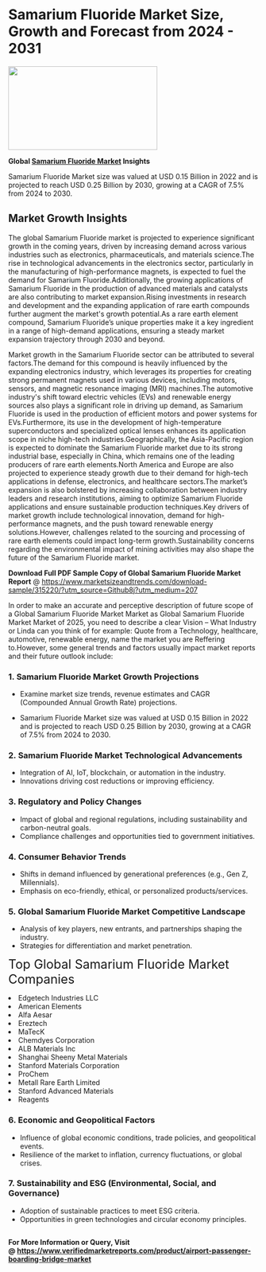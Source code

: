 <H1>Samarium Fluoride Market Size, Growth and Forecast from 2024 - 2031</H1><img class="aligncenter size-medium wp-image-584254" src="https://thirdeyenews.in/wp-content/uploads/2024/09/Global-Market-Research-300x168.jpeg" alt="" width="300" height="168" /><p><strong>Global&nbsp;<a href="https://www.marketsizeandtrends.com/download-sample/315220/?utm_source=Github8j?utm_medium=207">Samarium Fluoride Market</a> Insights</strong></p><p>Samarium Fluoride Market size was valued at USD 0.15 Billion in 2022 and is projected to reach USD 0.25 Billion by 2030, growing at a CAGR of 7.5% from 2024 to 2030.</p><p><h2>Market Growth Insights</h2> <p>The global Samarium Fluoride market is projected to experience significant growth in the coming years, driven by increasing demand across various industries such as electronics, pharmaceuticals, and materials science.The rise in technological advancements in the electronics sector, particularly in the manufacturing of high-performance magnets, is expected to fuel the demand for Samarium Fluoride.Additionally, the growing applications of Samarium Fluoride in the production of advanced materials and catalysts are also contributing to market expansion.Rising investments in research and development and the expanding application of rare earth compounds further augment the market's growth potential.As a rare earth element compound, Samarium Fluoride’s unique properties make it a key ingredient in a range of high-demand applications, ensuring a steady market expansion trajectory through 2030 and beyond.</p> <p>Market growth in the Samarium Fluoride sector can be attributed to several factors.The demand for this compound is heavily influenced by the expanding electronics industry, which leverages its properties for creating strong permanent magnets used in various devices, including motors, sensors, and magnetic resonance imaging (MRI) machines.The automotive industry's shift toward electric vehicles (EVs) and renewable energy sources also plays a significant role in driving up demand, as Samarium Fluoride is used in the production of efficient motors and power systems for EVs.Furthermore, its use in the development of high-temperature superconductors and specialized optical lenses enhances its application scope in niche high-tech industries.Geographically, the Asia-Pacific region is expected to dominate the Samarium Fluoride market due to its strong industrial base, especially in China, which remains one of the leading producers of rare earth elements.North America and Europe are also projected to experience steady growth due to their demand for high-tech applications in defense, electronics, and healthcare sectors.The market’s expansion is also bolstered by increasing collaboration between industry leaders and research institutions, aiming to optimize Samarium Fluoride applications and ensure sustainable production techniques.Key drivers of market growth include technological innovation, demand for high-performance magnets, and the push toward renewable energy solutions.However, challenges related to the sourcing and processing of rare earth elements could impact long-term growth.Sustainability concerns regarding the environmental impact of mining activities may also shape the future of the Samarium Fluoride market.<p><span class=""><strong>Download Full PDF Sample Copy of Global Samarium Fluoride Market Report</strong> @ <a href="https://www.marketsizeandtrends.com/download-sample/315220/?utm_source=Github8j?utm_medium=207" target="_blank">https://www.marketsizeandtrends.com/download-sample/315220/?utm_source=Github8j?utm_medium=207</a></span></p><p>In order to make an accurate and perceptive description of future scope of a Global&nbsp;Samarium Fluoride Market Market as Global&nbsp;Samarium Fluoride Market Market of 2025, you need to describe a clear Vision &ndash; What Industry or Linda can you think of for example: Quote from a Technology, healthcare, automotive, renewable energy, name the market you are Reffering to.However, some general trends and factors usually impact market reports and their future outlook include:</p><h3>1.&nbsp;<strong>Samarium Fluoride Market Growth Projections</strong></h3><ul><li>Examine market size trends, revenue estimates and CAGR (Compounded Annual Growth Rate) projections.</li><li><p>Samarium Fluoride Market size was valued at USD 0.15 Billion in 2022 and is projected to reach USD 0.25 Billion by 2030, growing at a CAGR of 7.5% from 2024 to 2030.</p></li></ul><h3>2.&nbsp;<strong>Samarium Fluoride Market Technological Advancements</strong></h3><ul><li>Integration of AI, IoT, blockchain, or automation in the industry.</li><li>Innovations driving cost reductions or improving efficiency.</li></ul><h3>3.&nbsp;<strong>Regulatory and Policy Changes</strong></h3><ul><li>Impact of global and regional regulations, including sustainability and carbon-neutral goals.</li><li>Compliance challenges and opportunities tied to government initiatives.</li></ul><h3>4.&nbsp;<strong>Consumer Behavior Trends</strong></h3><ul><li>Shifts in demand influenced by generational preferences (e.g., Gen Z, Millennials).</li><li>Emphasis on eco-friendly, ethical, or personalized products/services.</li></ul><h3>5.&nbsp;<strong>Global Samarium Fluoride Market Competitive Landscape</strong></h3><ul><li>Analysis of key players, new entrants, and partnerships shaping the industry.</li><li>Strategies for differentiation and market penetration.</li></ul><p data-pm-slice="1 1 []"><span style="color: inherit; font-family: inherit; font-size: 25px;">Top Global Samarium Fluoride Market Companies</span></p><div class="" data-test-id=""><p><li>Edgetech Industries LLC</li><li> American Elements</li><li> Alfa Aesar</li><li> Ereztech</li><li> MaTecK</li><li> Chemdyes Corporation</li><li> ALB Materials Inc</li><li> Shanghai Sheeny Metal Materials</li><li> Stanford Materials Corporation</li><li> ProChem</li><li> Metall Rare Earth Limited</li><li> Stanford Advanced Materials</li><li> Reagents</li></p></div><h3>6.&nbsp;<strong>Economic and Geopolitical Factors</strong></h3><ul><li>Influence of global economic conditions, trade policies, and geopolitical events.</li><li>Resilience of the market to inflation, currency fluctuations, or global crises.</li></ul><h3>7.&nbsp;<strong>Sustainability and ESG (Environmental, Social, and Governance)</strong></h3><ul><li>Adoption of sustainable practices to meet ESG criteria.</li><li>Opportunities in green technologies and circular economy principles.</li></ul><h2><strong style="font-size: 14px;">For More Information or Query, Visit @&nbsp;</strong><a style="background-color: #ffffff; font-size: 14px;" href="https://www.marketsizeandtrends.com/report/samarium-fluoride-market/" target="_blank">https://www.verifiedmarketreports.com/product/airport-passenger-boarding-bridge-market</a></h2>